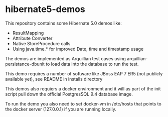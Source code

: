 # hibernate5-demos
This repository contains some Hibernate 5.0 demos like:

* ResultMapping
* Attribute Converter
* Native StoreProcedure calls
* Using java.time.* for improved Date, time and timestamp usage

The demos are implemented as Arquillian test cases using arquillian-persistance-dbunit to load data into the database to run the test.

This demo requires a number of software like JBoss EAP 7 ER5 (not publicly available yet), see README in installs directory

This demos also requiers a docker environment and it will as part of the init script pull down the official PostgresSQL 9.4 database image.

To run the demo you also need to set docker-vm in /etc/hosts that points to the docker server (127.0.0.1) if you are running locally.
